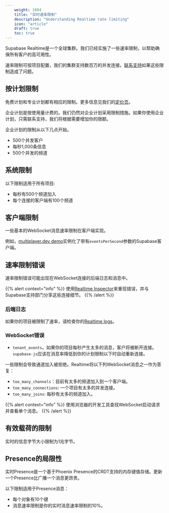 ```yaml
---
    weight: 1804
    title: "实时速率限制"
    description: "Understanding Realtime rate limiting"
    icon: "article"
    draft: true
    toc: true
---
```


Supabase Realtime是一个全球集群。我们已经实施了一些速率限制，以帮助确保所有客户的高可用性。

速率限制可按项目配置，我们的集群支持数百万的并发连接。[联系支持](https://app.supabase.com/support/new)如果这些限制造成了问题。


## 按计划限制

免费计划和专业计划都有相应的限制。更多信息见我们的[定价页](https://supabase.com/pricing)。

企业计划是按使用量计费的。我们仍然对企业计划采用限制措施。如果你使用企业计划，只需联系支持，我们将根据需要增加你的限额。

企业计划的限制从以下几点开始。

- 500个并发客户
- 每秒1,000条信息
- 500个并发的频道


## 系统限制

以下限制适用于所有项目:

- 每秒有500个频道加入
- 每个连接的客户端有100个频道

## 客户端限制

一些基本的WebSocket消息速率限制在客户端实现。

例如，[multiplayer.dev demo](/docs/app/realtime/quickstart#cursor-positions)实例化了带有`eventsPerSecond`参数的Supabase客户端。


## 速率限制错误

速率限制错误可能出现在WebSocket连接的后端日志和消息中。

{{% alert context="info" %}}
使用[Realtime Inspector](https://realtime.supabase.com/inspector/new)来重现错误，并与Supabase支持部门分享这些连接细节。
{{% /alert %}}

### 后端日志

如果你的项目被限制了速率，请检查你的[Realtime logs](https://app.supabase.com/project/_/database/realtime-logs)。

### WebSocket错误

- `tenant_events`。如果你的项目每秒产生太多的消息，客户将被断开连接。`supabase-js`应该在消息率降低到你的计划限制以下时自动重新连接。

一些限制会导致通道加入被拒绝。Realtime将以下列WebSocket消息之一作为答复：

- `too_many_channels`：目前有太多的频道加入到一个客户端。
- `too_many_connections`: 一个项目有太多的并发连接。
- `too_many_joins`: 每秒有太多的频道加入。

{{% alert context="info" %}}
使用浏览器的开发工具查找WebSocket启动请求并查看单个消息。
{{% /alert %}}

## 有效载荷的限制

实时的信息字节大小限制为1兆字节。

##  Presence的局限性

实时Presence是一个基于Phoenix Presence的CRDT支持的内存键值存储。更新一个Presence比广播一个消息更昂贵。

以下限制适用于Presence消息：

- 每个对象有10个键
- 消息速率限制是你的实时消息速率限制的10%。


